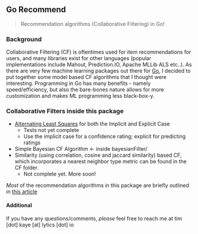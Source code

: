 ## Go Recommend 

> Recommendation algorithms (Collaborative Filtering) in Go! 

### Background 
Collaborative Filtering (CF) is oftentimes used for item recommendations for users, and many libraries exist for other languages (popular implementations include Mahout, Prediction.IO, Apache MLLib ALS etc..). As there are very few machine learning packages out there for [Go](http://www.golang.org), I decided to put together some model based CF algorithms that I thought were interesting. Programming in Go has many benefits - namely speed/efficiency, but also the bare-bones nature allows for more customization and makes ML programming less black-box-y. 

### Collaborative Filters inside this package

- [Alternating Least Squares](http://labs.yahoo.com/files/HuKorenVolinsky-ICDM08.pdf) for both the Implicit and Explicit Case
	* Tests not yet complete
	* Use the implicit case for a confidence rating; explicit for predicting ratings
- Simple Bayesian CF Algorithm <- inside bayesianFilter/
- Similarity (using correlation, cosine and jaccard similarity) based CF, which incorporates a nearest neighbor type metric can be found in the CF folder.
	* Not complete yet. More soon! 

*Most* of the recommendation algorithms in this package are briefly outlined in [this article](http://www.hindawi.com/journals/aai/2009/421425/)


#### Additional

If you have any questions/comments, *please* feel free to reach me at tim [dot] kaye [at] lytics [dot] io




